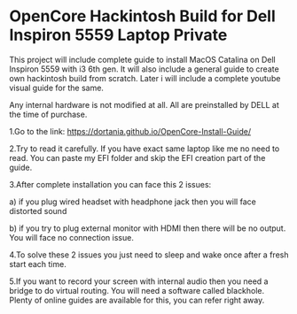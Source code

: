 # OpenCore Hackintosh Build for Dell Inspiron 5559 Laptop Private

This project will include complete guide to install MacOS Catalina on Dell Inspiron 5559 with i3 6th gen. It will also include a general guide to create own hackintosh build from scratch. Later i will include a complete youtube visual guide for the same.

Any internal hardware is not modified at all. All are preinstalled by DELL at the time of purchase.

1.Go to the link: https://dortania.github.io/OpenCore-Install-Guide/

2.Try to read it carefully. If you have exact same laptop like me no need to read. You can paste my EFI folder and skip the EFI creation part of the guide.

3.After complete installation you can face this 2 issues: 

a) if you plug wired headset with headphone jack then you will face distorted sound

b) if you try to plug external monitor with HDMI then there will be no output. You will face no connection issue.
                                                          
4.To solve these 2 issues you just need to sleep and wake once after a fresh start each time.

5.If you want to record your screen with internal audio then you need a bridge to do virtual routing. You will need a software called blackhole. Plenty of online guides are available for this, you can refer right away.
